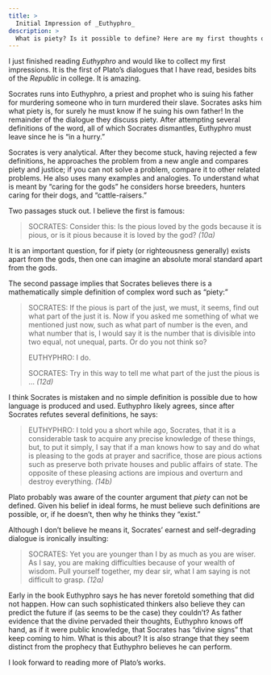 ```yaml
---
title: >
  Initial Impression of _Euthyphro_
description: >
  What is piety? Is it possible to define? Here are my first thoughts on the first of Plato’s dialogues I have read.
---
```


I just finished reading _Euthyphro_ and would like to collect my first impressions. It is the first of Plato’s dialogues that I have read, besides bits of the _Republic_ in college.  It is amazing.

Socrates runs into Euthyphro, a priest and prophet who is suing his father for murdering someone who in turn murdered their slave. Socrates asks him what piety is, for surely he must know if he suing his own father! In the remainder of the dialogue they discuss piety. After attempting several definitions of the word, all of which Socrates dismantles, Euthyphro must leave since he is “in a hurry.”

Socrates is very analytical. After they become stuck, having rejected a few definitions, he approaches the problem from a new angle and compares piety and justice; if you can not solve a problem, compare it to other related problems. He also uses many examples and analogies. To understand what is meant by “caring for the gods” he considers horse breeders, hunters caring for their dogs, and “cattle-raisers.”

Two passages stuck out. I believe the first is famous:

<blockquote class="prose">
<p>SOCRATES: Consider this: Is the pious loved by the gods because it is pious, or is it pious because it is loved by the god? <cite>(10a)</cite></p>
</blockquote>

It is an important question, for if piety (or righteousness generally) exists apart from the gods, then one can imagine an absolute moral standard apart from the gods.

The second passage implies that Socrates believes there is a mathematically simple definition of complex word such as “piety:”

<blockquote class="prose">
<p>SOCRATES: If the pious is part of the just, we must, it seems, find out what part of the just it is. Now if you asked me something of what we mentioned just now, such as what part of number is the even, and what number that is, I would say it is the number that is divisible into two equal, not unequal, parts. Or do you not think so?</p>
<p>EUTHYPHRO: I do.</p>
<p>SOCRATES: Try in this way to tell me what part of the just the pious is … <cite>(12d)</cite></p>
</blockquote>

I think Socrates is mistaken and no simple definition is possible due to how language is produced and used. Euthyphro likely agrees, since after Socrates refutes several definitions, he says:

<blockquote class="prose">
<p>EUTHYPHRO: I told you a short while ago, Socrates, that it is a considerable task to acquire any precise knowledge of these things, but, to put it simply, I say that if a man knows how to say and do what is pleasing to the gods at prayer and sacrifice, those are pious actions such as preserve both private houses and public affairs of state. The opposite of these pleasing actions are impious and overturn and destroy everything. <cite>(14b)</cite></p>
</blockquote>

Plato probably was aware of the counter argument that _piety_ can not be defined. Given his belief in ideal forms, he must believe such definitions are possible, or, if he doesn’t, then why he thinks they “exist.”

Although I don’t believe he means it, Socrates’ earnest and self-degrading dialogue is ironically insulting:

<blockquote class="prose">
<p>SOCRATES: Yet you are younger than I by as much as you are wiser. As I say, you are making difficulties because of your wealth of wisdom. Pull yourself together, my dear sir, what I am saying is not difficult to grasp. <cite>(12a)</cite></p>
</blockquote>

Early in the book Euthyphro says he has never foretold something that did not happen. How can such sophisticated thinkers also believe they can predict the future if (as seems to be the case) they couldn’t? As father evidence that the divine pervaded their thoughts, Euthyphro knows off hand, as if it were public knowledge, that Socrates has “divine signs” that keep coming to him. What is this about? It is also strange that they seem distinct from the prophecy that Euthyphro believes he can perform.

I look forward to reading more of Plato’s works.
